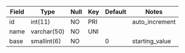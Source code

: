 **Field**|**Type**|**Null**|**Key**|**Default**|**Notes**
-----|-----|-----|-----|-----|-----
id|int(11)|NO|PRI| |auto\_increment
name|varchar(50)|NO|UNI| | 
base|smallint(6)|NO| |0| starting_value